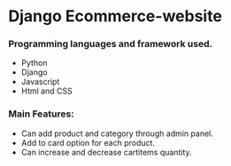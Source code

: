 # Django Ecommerce-website
### Programming languages and framework used.
- Python
- Django
- Javascript
- Html and CSS
### Main Features:
- Can add product and category through admin panel.
- Add to card option for each product.
- Can increase and decrease cartitems quantity.
